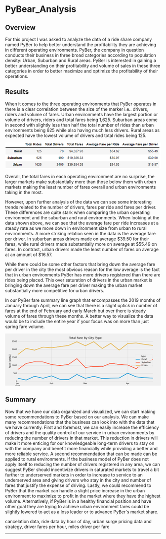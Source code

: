 # PyBear_Analysis

## Overview

For this project I was asked to analyze the data of a ride share company named PyBer to help better understand the profitability they are achieving in different operating environments. PyBer, the company in question conducts their business in three broad categories according to population density: Urban, Suburban and Rural areas. PyBer is interested in gaining a better understanding on their profitability and volume of sales in these three categories in order to better maximize and optimize the profitability of their operations.

## Results

When it comes to the three operating environments that PyBer operates in there is a clear correlation between the size of the marker i.e.. drivers, riders and volume of fares. Urban environments have the largest portion or volume of drivers, riders and total fares being 1,625. Suburban areas come in second with slightly less than half the total number of rides than urban environments being 625 while also having much less drivers. Rural areas as expected have the lowest volume of drivers and total rides being 125.

![Summary of Operational Environment](https://github.com/PSWil/PyBear_Analysis/blob/main/analysis/PyBer_analysis_by_region.png)

Overall, the total fares in each operating environment are no surprise, the larger markets make substantially more than those below them with urban markets making the least number of fares overall and urban environments taking in the most. 

However, upon further analysis of the data we can see some interesting trends related to the number of drivers, fares per ride and fares per driver. These differences are quite stark when comparing the urban operating environment and the suburban and rural environments. When looking at the data shown above, we can see that the average fare per ride increases at a steady rate as we move down in environment size from urban to rural environments. A more striking relation seen in the data is the average fare per driver. In suburban areas drivers made on average $39.50 for their fares, while rural drivers made substantially more on average at $55.49 on fares. In contrast, urban drivers made the least number of fares on average at an amount of $16.57. 

While there could be some other factors that bring down the average fare per driver in the city the most obvious reason for the low average is the fact that in urban environments PyBer has more drivers registered than there are rides being placed. This over saturation of drivers in the urban market is bringing down the average fare per driver making the urban market substantially more competitive for urban drivers.

In our PyBer fare summary line graph that encompasses the 2019 months of January through April, we can see that there is a slight uptick in number of fares at the end of February and early March but over there is steady volume of fares through these months. A better way to visualize the data would be to include the entire year if your focus was on more than just spring fare volume.

![Graph of Operational Environment](https://github.com/PSWil/PyBear_Analysis/blob/main/analysis/PyBer_fare_summary.png)

## Summary

Now that we have our data organized and visualized, we can start making some recommendations to PyBer based on our analysis. We can make many recommendations that the business can look into with the data that we have currently. First and foremost, we can easily increase the efficiency of drivers and the quality control of our service in urban environments by reducing the number of drivers in that market. This reduction in drivers will make it more enticing for our knowledgeable long-term drivers to stay on with the company and benefit more financially while providing a better and more reliable service. A second recommendation that can be made can be applied to rural environments. If the business model of PyBer does not apply itself to reducing the number of drivers registered in any area, we can suggest PyBer should incentivize drivers in saturated markets to travel a bit further to underserved markets in order to increase to service to an underserved area and giving drivers who stay in the city and number of fares that justify the expense of driving. Lastly, we could recommend to PyBer that the market can handle a slight price increase in the urban environment to maximize to profit in the market where they have the highest volume. Alternatively, if PyBer is in a healthy financial position and have other goal they are trying to achieve urban environment fares could be slightly lowered to act as a loss leader or to advance PyBer's market share.

cancelation data, ride data by hour of day, urban surge pricing data and strategy, driver fares per hour, miles driver per fare 


-----------------------------------------------
